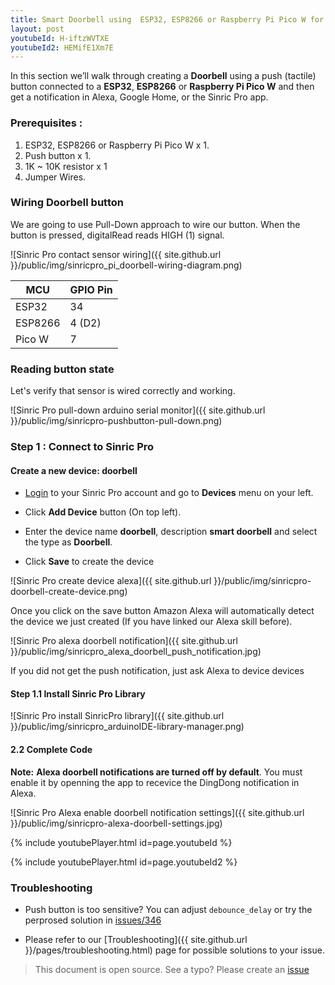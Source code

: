 ```yaml
---
title: Smart Doorbell using  ESP32, ESP8266 or Raspberry Pi Pico W for Alexa, Google Home
layout: post
youtubeId: H-iftzWVTXE
youtubeId2: HEMifE1Xm7E
---
```


In this section we’ll walk through creating a **Doorbell** using a push (tactile) button connected to a **ESP32**, **ESP8266** or **Raspberry Pi Pico W** and then get a notification in Alexa, Google Home, or the Sinric Pro app.

### Prerequisites : 

1. ESP32, ESP8266 or Raspberry Pi Pico W x 1.
2. Push button x 1.
3. 1K ~ 10K resistor x 1
3. Jumper Wires.

### Wiring Doorbell button

We are going to use Pull-Down approach to wire our button. When the button is pressed, digitalRead reads HIGH (1) signal.

![Sinric Pro contact sensor wiring]({{ site.github.url }}/public/img/sinricpro_pi_doorbell-wiring-diagram.png) 

| MCU       | GPIO Pin     |
| --------- | ------- |
| ESP32     |    34   |
| ESP8266   |    4 (D2)  |
| Pico W    |    7    |

### Reading button state

Let's verify that sensor is wired correctly and working. 

<script src="https://gist.github.com/kakopappa/b8db56b3315c83be6bda1069e9b6a5c8.js"></script>

![Sinric Pro pull-down arduino serial monitor]({{ site.github.url }}/public/img/sinricpro-pushbutton-pull-down.png)

### Step 1 : Connect to Sinric Pro 

#### Create a new device: doorbell

* [Login](http://portal.sinric.pro) to your Sinric Pro account and go to **Devices** menu on your left.

* Click **Add Device** button (On top left).

* Enter the device name **doorbell**, description **smart doorbell** and select the type as **Doorbell**.

* Click **Save** to create the device

![Sinric Pro create device alexa]({{ site.github.url }}/public/img/sinricpro-doorbell-create-device.png)

Once you click on the save button Amazon Alexa will automatically detect the device we just created (If you have linked our Alexa skill before).

![Sinric Pro alexa doorbell notification]({{ site.github.url }}/public/img/sinricpro_alexa_doorbell_push_notification.jpg)

If you did not get the push notification, just ask Alexa to device devices

#### Step 1.1 Install Sinric Pro Library

![Sinric Pro install SinricPro library]({{ site.github.url }}/public/img/sinricpro_arduinoIDE-library-manager.png)

#### 2.2 Complete Code

<script src="https://gist.github.com/kakopappa/f5853e57b534d08fbc1df2d299c71265.js"></script>

**Note:** **Alexa doorbell notifications are turned off by default**. You must enable it by openning the app to recevice the DingDong notification in Alexa.

![Sinric Pro Alexa enable doorbell notification settings]({{ site.github.url }}/public/img/sinricpro-alexa-doorbell-settings.jpg)

{% include youtubePlayer.html id=page.youtubeId %}

{% include youtubePlayer.html id=page.youtubeId2 %}

### Troubleshooting

- Push button is too sensitive? You can adjust `debounce_delay` or try the perprosed solution in [issues/346](https://github.com/sinricpro/esp8266-esp32-sdk/issues/346)

- Please refer to our [Troubleshooting]({{ site.github.url }}/pages/troubleshooting.html) page for possible solutions to your issue.



> This document is open source. See a typo? Please create an [issue](https://github.com/sinricpro/help-docs)